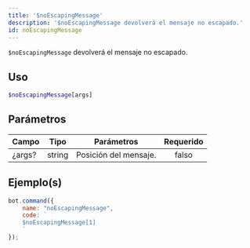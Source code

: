 ```yaml
---
title: '$noEscapingMessage'
description: '$noEscapingMessage devolverá el mensaje no escapado.'
id: noEscapingMessage
---
```


`$noEscapingMessage` devolverá el mensaje no escapado.

## Uso

```php
$noEscapingMessage[args]
```

## Parámetros

| Campo  | Tipo   | Parámetros            | Requerido |
| ------ | ------ | --------------------- |:---------:|
| ¿args? | string | Posición del mensaje. |   falso   |

## Ejemplo(s)

```javascript
bot.command({
    name: "noEscapingMessage",
    code: `
    $noEscapingMessage[1]
    `
});
```